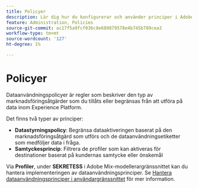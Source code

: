 ```yaml
---
title: Policyer
description: Lär dig hur du konfigurerar och använder principer i Adobe Mix Modeler.
feature: Administration, Policies
source-git-commit: ac17f5a9fcf036c8e689879578e4b745b789cea3
workflow-type: tm+mt
source-wordcount: '127'
ht-degree: 1%

---
```



# Policyer

Dataanvändningspolicyer är regler som beskriver den typ av marknadsföringsåtgärder som du tillåts eller begränsas från att utföra på data inom Experience Platform.

Det finns två typer av principer:

* **Datastyrningspolicy**: Begränsa dataaktiveringen baserat på den marknadsföringsåtgärd som utförs och de dataanvändningsetiketter som medföljer data i fråga.
* **Samtyckesprincip**: Filtrera de profiler som kan aktiveras för destinationer baserat på kundernas samtycke eller önskemål

Via **Profiler**, under **SEKRETESS** i Adobe Mix-modellerargränssnittet kan du hantera implementeringen av dataanvändningsprinciper. Se [Hantera dataanvändningsprinciper i användargränssnittet](https://experienceleague.adobe.com/docs/experience-platform/data-governance/policies/user-guide.html?lang=en) för mer information.
